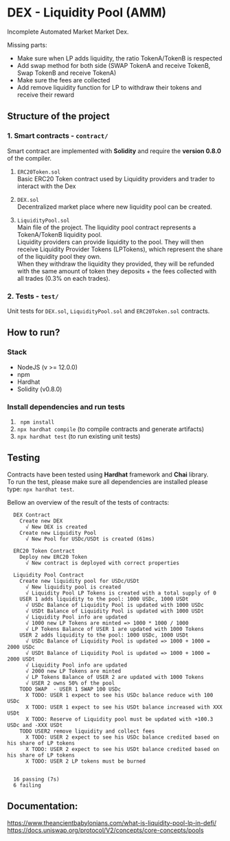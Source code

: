 # DEX - Liquidity Pool (AMM)

Incomplete Automated Market Market Dex. 

Missing parts:
* Make sure when LP adds liquidity, the ratio TokenA/TokenB is respected
* Add swap method for both side (SWAP TokenA and receive TokenB, Swap TokenB and receive TokenA)
* Make sure the fees are collected
* Add remove liquidity function for LP to withdraw their tokens and receive their reward

## Structure of the project
### 1. Smart contracts - `contract/` 
Smart contract are implemented with **Solidity** and require the **version 0.8.0** of the compiler. 
1. `ERC20Token.sol`   
Basic ERC20 Token contract used by Liquidity providers and trader to interact with the Dex

2. `DEX.sol`  
Decentralized market place where new liquidity pool can be created.  

3. `LiquidityPool.sol`  
Main file of the project. The liquidity pool contract represents a TokenA/TokenB liquidity pool.  
Liquidity providers can provide liquidity to the pool. They will then receive Liquidity Provider Tokens (LPTokens), which represent the share of the liquidity pool they own.   
When they withdraw the liquidity they provided, they will  be refunded with the same amount of token they deposits + the fees collected with all trades (0.3% on each trades).  
### 2. Tests - `test/`
Unit tests for `DEX.sol`, `LiquidityPool.sol` and `ERC20Token.sol` contracts. 

## How to run?
### Stack
* NodeJS (v >= 12.0.0)
* npm 
* Hardhat 
* Solidity (v0.8.0)

### Install dependencies and run tests
1. ` npm install`
2. `npx hardhat compile` (to compile contracts and generate artifacts)
3. `npx hardhat test` (to run existing unit tests)  

## Testing

Contracts have been tested using **Hardhat** framework and **Chai** library.   
To run the test, please make sure all dependencies are installed please type: `npx hardhat test`.

Bellow an overview of the result of the tests of contracts:

```
  DEX Contract
    Create new DEX
      √ New DEX is created
    Create new Liquidity Pool
      √ New Pool for USDc/USDt is created (61ms)

  ERC20 Token Contract
    Deploy new ERC20 Token
      √ New contract is deployed with correct properties

  Liquidity Pool Contract
    Create new liquidity pool for USDc/USDt
      √ New liquidity pool is created
      √ Liquidity Pool LP Tokens is created with a total supply of 0
    USER 1 adds liquidity to the pool: 1000 USDc, 1000 USDt
      √ USDc Balance of Liquidity Pool is updated with 1000 USDc
      √ USDt Balance of Liquidity Pool is updated with 1000 USDt
      √ Liquidity Pool info are updated
      √ 1000 new LP Tokens are minted => 1000 * 1000 / 1000
      √ LP Tokens Balance of USER 1 are updated with 1000 Tokens
    USER 2 adds liquidity to the pool: 1000 USDc, 1000 USDt
      √ USDc Balance of Liquidity Pool is updated => 1000 + 1000 = 2000 USDc
      √ USDt Balance of Liquidity Pool is updated => 1000 + 1000 = 2000 USDt
      √ Liquidity Pool info are updated
      √ 2000 new LP Tokens are minted
      √ LP Tokens Balance of USER 2 are updated with 1000 Tokens
      √ USER 2 owns 50% of the pool
    TODO SWAP  - USER 1 SWAP 100 USDc 
      X TODO: USER 1 expect to see his USDc balance reduce with 100 USDc
      X TODO: USER 1 expect to see his USDt balance increased with XXX USDt
      X TODO: Reserve of Liquidity pool must be updated with +100.3 USDc and -XXX USDt
    TODO USER2 remove liquidity and collect fees
      X TODO: USER 2 expect to see his USDc balance credited based on his share of LP tokens
      X TODO: USER 2 expect to see his USDt balance credited based on his share of LP tokens
      X TODO: USER 2 LP tokens must be burned


  16 passing (7s)
  6 failing
```

## Documentation:
https://www.theancientbabylonians.com/what-is-liquidity-pool-lp-in-defi/  
https://docs.uniswap.org/protocol/V2/concepts/core-concepts/pools  

